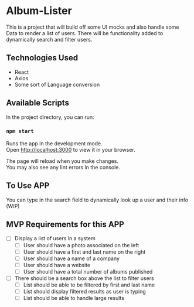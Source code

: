 # Album-Lister

This is a project that will build off some UI mocks and also handle some Data to render a list of users. There will be functionality added to dynamically search and filter users. 

## Technologies Used
- React
- Axios
- Some sort of Language conversion

## Available Scripts

In the project directory, you can run:

### `npm start`

Runs the app in the development mode.\
Open [http://localhost:3000](http://localhost:3000) to view it in your browser.

The page will reload when you make changes.\
You may also see any lint errors in the console.

## To Use APP
You can type in the search field to dynamically look up a user and their info (WIP)

## MVP Requirements for this APP
- [ ] Display a list of users in a system
  - [ ] User should have a photo associated on the left
  - [ ] User should have a first and last name on the right
  - [ ] User should have a name of a company
  - [ ] User should have a website
  - [ ] User should have a total number of albums published
- [ ] There should be a search box above the list to filter users
  - [ ] List should be able to be filtered by first and last name
  - [ ] List should display filtered results as user is typing
  - [ ] List should be able to handle large results
